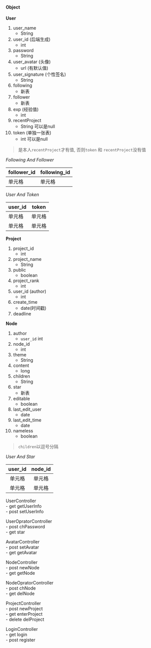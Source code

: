 #### Object  

**User**  

1. user_name  
	- String  
2. user_id  (后端生成)  
	- int  
3. password   
	- String  
4. user_avatar (头像)   
	- url (有默认值)   
5. user_signature (个性签名)  
	- String  
6. following    
	- 新表  
7. follower   
	- 新表  
8. exp  (经验值)   
	- int  
9. recentProject 
	- String 可以是null  
10. token (单独一张表)   
	- int 可以是null   

> 是本人`recentProject`才有值,
> 否则`token` 和 `recentProject`没有值  

*Following And Follower*  

| follower_id | following_id |
|-------------|--------------|
| 单元格      | 单元格       |

*User And Token*    

| user_id | token  |
|---------|--------|
| 单元格  | 单元格 |
| 单元格  | 单元格 |


**Project**    

1. project_id  
	- int   
2. project_name  
	- String   
3. public  
	- boolean  
4. project_rank  
	- int    
5. user_id  (author)  
	- int   
6. create_time   
	- date(时间戳)  
7. deadline  

**Node**  

1. author  
	- `user_id` int  
2. node_id  
	- int  
2. theme  
	- String  
3. content  
	- long  
4. children  
	- String 
5. star  
	- 新表  
6. editable  
	- boolean  
7. last_edit_user  
	- date 
8. last_edit_time  
	- date  
9. nameless  
	- boolean  

> `children`以逗号分隔   


*User And Star*    

| user_id | node_id |
|:-------:|:-------:|
|  单元格 |  单元格 |
|  单元格 |  单元格 |


UserController  
	- get getUserInfo  
	- post setUserInfo  

UserOpratorController  
	- post chPassword  
	- get star  

AvatarController  
	- post setAvatar  
	- get getAvatar	  

NodeController  
	- post newNode  
	- get getNode  

NodeOpratorController  
	- post chNode  
	- get delNode  

ProjectController  
	- post newProject  
	- get enterProject  
	- delete delProject  

LoginController  
	- get login  
	- post register  

